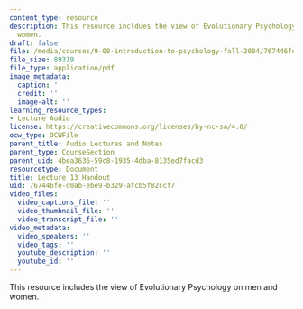 ```yaml
---
content_type: resource
description: This resource incldues the view of Evolutionary Psychology on men and
  women.
draft: false
file: /media/courses/9-00-introduction-to-psychology-fall-2004/767446fed0abebe9b329afcb5f82ccf7_h13.pdf
file_size: 89319
file_type: application/pdf
image_metadata:
  caption: ''
  credit: ''
  image-alt: ''
learning_resource_types:
- Lecture Audio
license: https://creativecommons.org/licenses/by-nc-sa/4.0/
ocw_type: OCWFile
parent_title: Audio Lectures and Notes
parent_type: CourseSection
parent_uid: 4bea3636-59c8-1935-4dba-8135ed7facd3
resourcetype: Document
title: Lecture 13 Handout
uid: 767446fe-d0ab-ebe9-b329-afcb5f82ccf7
video_files:
  video_captions_file: ''
  video_thumbnail_file: ''
  video_transcript_file: ''
video_metadata:
  video_speakers: ''
  video_tags: ''
  youtube_description: ''
  youtube_id: ''
---
```

This resource includes the view of Evolutionary Psychology on men and women.